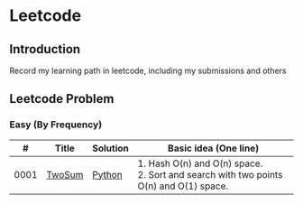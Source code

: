 # Leetcode

## Introduction 

Record my learning path in leetcode, including my submissions and others

## Leetcode Problem

### Easy (By Frequency)

| # | Title | Solution | Basic idea (One line) |
|---| ----- | -------- | --------------------- |
| 0001 | [TwoSum](https://leetcode.com/problems/two-sum/) | [Python](https://github.com/yanray/leetcode/blob/master/problems/0001TwoSum.md) | 1. Hash O(n) and O(n) space.<br>2. Sort and search with two points O(n) and O(1) space. |
